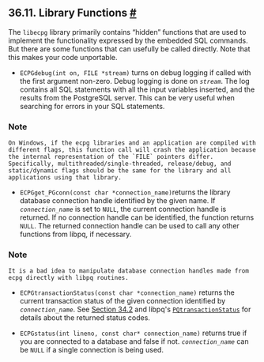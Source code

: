 ## 36.11. Library Functions [#](#ECPG-LIBRARY)

The `libecpg` library primarily contains “hidden” functions that are used to implement the functionality expressed by the embedded SQL commands. But there are some functions that can usefully be called directly. Note that this makes your code unportable.

* `ECPGdebug(int on, FILE *stream)` turns on debug logging if called with the first argument non-zero. Debug logging is done on *`stream`*. The log contains all SQL statements with all the input variables inserted, and the results from the PostgreSQL server. This can be very useful when searching for errors in your SQL statements.

### Note

    On Windows, if the ecpg libraries and an application are compiled with different flags, this function call will crash the application because the internal representation of the `FILE` pointers differ. Specifically, multithreaded/single-threaded, release/debug, and static/dynamic flags should be the same for the library and all applications using that library.

* `ECPGget_PGconn(const char *connection_name)`returns the library database connection handle identified by the given name. If *`connection_name`* is set to `NULL`, the current connection handle is returned. If no connection handle can be identified, the function returns `NULL`. The returned connection handle can be used to call any other functions from libpq, if necessary.

### Note

    It is a bad idea to manipulate database connection handles made from ecpg directly with libpq routines.

* `ECPGtransactionStatus(const char *connection_name)` returns the current transaction status of the given connection identified by *`connection_name`*. See [Section 34.2](libpq-status.html "34.2. Connection Status Functions") and libpq's [`PQtransactionStatus`](libpq-status.html#LIBPQ-PQTRANSACTIONSTATUS) for details about the returned status codes.

* `ECPGstatus(int lineno, const char* connection_name)` returns true if you are connected to a database and false if not. *`connection_name`* can be `NULL` if a single connection is being used.